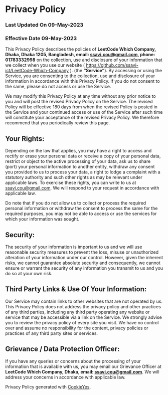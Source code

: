 # Privacy Policy 
### Last Updated On 09-May-2023 
### Effective Date 09-May-2023 
 This Privacy Policy describes the policies of **LeetCode Which Company, Dhaka, Dhaka 1205, Bangladesh, email: ssavi.cou@gmail.com, phone: 01783332998** on the collection, use and disclosure of your information that we collect when you use our website ( https://github.com/ssavi-ict/LeetCode-Which-Company ). (the **“Service”**). By accessing or using the Service, you are consenting to the collection, use and disclosure of your information in accordance with this Privacy Policy. If you do not consent to the same, please do not access or use the Service. 

 We may modify this Privacy Policy at any time without any prior notice to you and will post the revised Privacy Policy on the Service. The revised Policy will be effective 180 days from when the revised Policy is posted in the Service and your continued access or use of the Service after such time will constitute your acceptance of the revised Privacy Policy. We therefore recommend that you periodically review this page. 
 
 ## Your Rights: 
 Depending on the law that applies, you may have a right to access and rectify or erase your personal data or receive a copy of your personal data, restrict or object to the active processing of your data, ask us to share (port) your personal information to another entity, withdraw any consent you provided to us to process your data, a right to lodge a complaint with a statutory authority and such other rights as may be relevant under applicable laws. To exercise these rights, you can write to us at ssavi.cou@gmail.com. We will respond to your request in accordance with applicable law. 

 Do note that if you do not allow us to collect or process the required personal information or withdraw the consent to process the same for the required purposes, you may not be able to access or use the services for which your information was sought. 
 
 ## Security: 
 The security of your information is important to us and we will use reasonable security measures to prevent the loss, misuse or unauthorized alteration of your information under our control. However, given the inherent risks, we cannot guarantee absolute security and consequently, we cannot ensure or warrant the security of any information you transmit to us and you do so at your own risk. 
 
 ## Third Party Links & Use Of Your Information: 
 Our Service may contain links to other websites that are not operated by us. This Privacy Policy does not address the privacy policy and other practices of any third parties, including any third party operating any website or service that may be accessible via a link on the Service. We strongly advise you to review the privacy policy of every site you visit. We have no control over and assume no responsibility for the content, privacy policies or practices of any third party sites or services. 
 
 ## Grievance / Data Protection Officer: 
 If you have any queries or concerns about the processing of your information that is available with us, you may email our Grievance Officer at **LeetCode Which Company, Dhaka, email: ssavi.cou@gmail.com**. We will address your concerns in accordance with applicable law. 
 
 Privacy Policy generated with [CookieYes](https://www.cookieyes.com/). 
